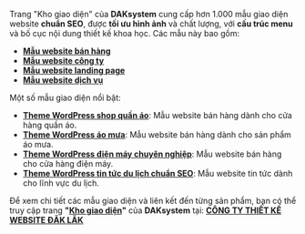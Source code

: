 Trang "Kho giao diện" của **DAKsystem** cung cấp hơn 1.000 mẫu giao diện website **chuẩn SEO**, được **tối ưu hình ảnh** và chất lượng, với **cấu trúc menu** và bố cục nội dung thiết kế khoa học. Các mẫu này bao gồm:

- **[Mẫu website bán hàng](#)**
- **[Mẫu website công ty](#)**
- **[Mẫu website landing page](#)**
- **[Mẫu website dịch vụ](#)**

Một số mẫu giao diện nổi bật:

- **[Theme WordPress shop quần áo](#)**: Mẫu website bán hàng dành cho cửa hàng quần áo.
- **[Theme WordPress áo mưa](#)**: Mẫu website bán hàng dành cho sản phẩm áo mưa.
- **[Theme WordPress điện máy chuyên nghiệp](#)**: Mẫu website bán hàng cho cửa hàng điện máy.
- **[Theme WordPress tin tức du lịch chuẩn SEO](#)**: Mẫu website tin tức dành cho lĩnh vực du lịch.

Để xem chi tiết các mẫu giao diện và liên kết đến từng sản phẩm, bạn có thể truy cập trang **"[Kho giao diện](#)"** của **DAKsystem** tại:
**[CÔNG TY THIẾT KẾ WEBSITE ĐĂK LĂK](#)**
